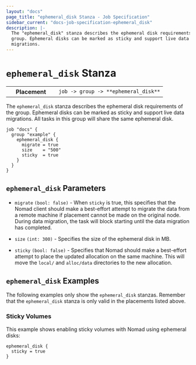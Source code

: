 ```yaml
---
layout: "docs"
page_title: "ephemeral_disk Stanza - Job Specification"
sidebar_current: "docs-job-specification-ephemeral_disk"
description: |-
  The "ephemeral_disk" stanza describes the ephemeral disk requirements of the
  group. Ephemeral disks can be marked as sticky and support live data
  migrations.
---
```


# `ephemeral_disk` Stanza

<table class="table table-bordered table-striped">
  <tr>
    <th width="120">Placement</th>
    <td>
      <code>job -> group -> **ephemeral_disk**</code>
    </td>
  </tr>
</table>


The `ephemeral_disk` stanza describes the ephemeral disk requirements of the
group. Ephemeral disks can be marked as sticky and support live data migrations.
All tasks in this group will share the same ephemeral disk.

```hcl
job "docs" {
  group "example" {
    ephemeral_disk {
      migrate = true
      size    = "500"
      sticky  = true
    }
  }
}
```

## `ephemeral_disk` Parameters

- `migrate` `(bool: false)` - When `sticky` is true, this specifies that the
  Nomad client should make a best-effort attempt to migrate the data from a
  remote machine if placement cannot be made on the original node. During data
  migration, the task will block starting until the data migration has completed.

- `size` `(int: 300)` - Specifies the size of the ephemeral disk in MB.

- `sticky` `(bool: false)` - Specifies that Nomad should make a best-effort
  attempt to place the updated allocation on the same machine. This will move
  the `local/` and `alloc/data` directories to the new allocation.

## `ephemeral_disk` Examples

The following examples only show the `ephemeral_disk` stanzas. Remember that the
`ephemeral_disk` stanza is only valid in the placements listed above.

### Sticky Volumes

This example shows enabling sticky volumes with Nomad using ephemeral disks:

```hcl
ephemeral_disk {
  sticky = true
}
```

[resources]: /docs/job-specification/resources.html "Nomad resources Job Specification"

